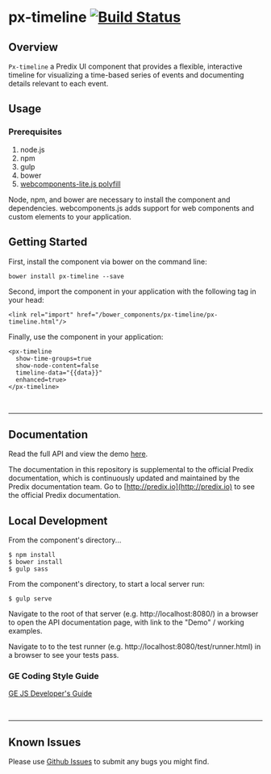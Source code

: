 # px-timeline [![Build Status](https://travis-ci.org/predixdesignsystem/px-timeline.svg?branch=master)](https://travis-ci.org/predixdesignsystem/px-timeline)

## Overview

`Px-timeline` a Predix UI component that provides a flexible, interactive timeline for visualizing a time-based series of events and documenting details relevant to each event.

## Usage

### Prerequisites
1. node.js
2. npm
3. gulp
3. bower
4. [webcomponents-lite.js polyfill](https://github.com/webcomponents/webcomponentsjs)

Node, npm, and bower are necessary to install the component and dependencies. webcomponents.js adds support for web components and custom elements to your application.

## Getting Started

First, install the component via bower on the command line:

```
bower install px-timeline --save
```

Second, import the component in your application with the following tag in your head:

```
<link rel="import" href="/bower_components/px-timeline/px-timeline.html"/>
```

Finally, use the component in your application:

```
<px-timeline
  show-time-groups=true
  show-node-content=false
  timeline-data="{{data}}"
  enhanced=true>
</px-timeline>

```

<br />
<hr />

## Documentation

Read the full API and view the demo [here](https://www.predix-ui.com/#/elements/px-timeline).

The documentation in this repository is supplemental to the official Predix documentation, which is continuously updated and maintained by the Predix documentation team. Go to [http://predix.io](http://predix.io)  to see the official Predix documentation.


## Local Development

From the component's directory...

```
$ npm install
$ bower install
$ gulp sass
```

From the component's directory, to start a local server run:

```
$ gulp serve
```

Navigate to the root of that server (e.g. http://localhost:8080/) in a browser to open the API documentation page, with link to the "Demo" / working examples.

Navigate to to the test runner (e.g. http://localhost:8080/test/runner.html) in a browser to see your tests pass.

### GE Coding Style Guide
[GE JS Developer's Guide](https://github.com/GeneralElectric/javascript)

<br />
<hr />

## Known Issues

Please use [Github Issues](https://github.com/predixdesignsystem/px-timeline/issues) to submit any bugs you might find.
